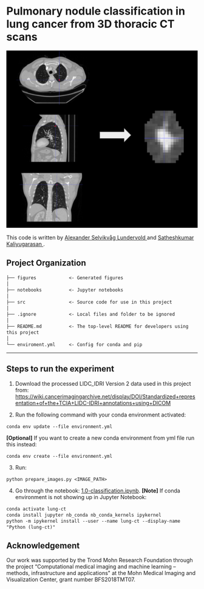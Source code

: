 Pulmonary nodule classification in lung cancer from 3D thoracic CT scans 
==============================
<img src="figures/preprocess.png"/>

This code is written by <a href=https://alexander.lundervold.com/> Alexander Selvikvåg Lundervold </a> and <a href=https://skaliy.github.io/> Satheshkumar Kaliyugarasan </a>. 

Project Organization
--------
    ├── figures            <- Generated figures
    │   
    ├── notebooks          <- Jupyter notebooks 
    │   
    ├── src                <- Source code for use in this project
    │   
    ├── .ignore            <- Local files and folder to be ignored 
    │   
    ├── README.md          <- The top-level README for developers using this project
    │
    └── enviroment.yml     <- Config for conda and pip  
--------

Steps to run the experiment 
------------
1. Download the processed LIDC_IDRI Version 2 data used in this project from: https://wiki.cancerimagingarchive.net/display/DOI/Standardized+representation+of+the+TCIA+LIDC-IDRI+annotations+using+DICOM

2. Run the following command with your conda environment activated: 
```
conda env update --file environment.yml
```
<b>[Optional]</b> If you want to create a new conda environment from yml file run this instead: 
```
conda env create --file environment.yml
```

3. Run: 
```
python prepare_images.py <IMAGE_PATH>
``` 

4. Go through the notebook: [1.0-classification.ipynb](https://github.com/MMIV-ML/Lung-CT-fastai-2020/blob/master/notebooks/1.0-classification.ipynb).
<b>[Note]</b> If conda environment is not showing up in Jupyter Notebook:
```
conda activate lung-ct 
conda install jupyter nb_conda nb_conda_kernels ipykernel
python -m ipykernel install --user --name lung-ct --display-name "Python (lung-ct)"
```
 

Acknowledgement
-----------
Our work was supported by the Trond Mohn Research Foundation through the project “Computational medical imaging and machine learning – methods, infrastructure and applications" at the Mohn Medical Imaging and Visualization Center, grant number BFS2018TMT07.



